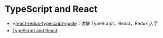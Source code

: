 # TypeScript and React

- ⭐[react-redux-typescript-guide](https://github.com/piotrwitek/react-redux-typescript-guide)：讲解 TypeScript，React，Redux 入手
- [TypeScript and React](https://fettblog.eu/typescript-react/)

